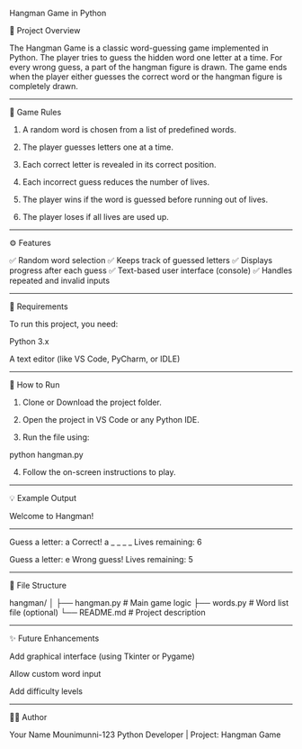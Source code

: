 Hangman Game in Python

📌 Project Overview

The Hangman Game is a classic word-guessing game implemented in Python.
The player tries to guess the hidden word one letter at a time.
For every wrong guess, a part of the hangman figure is drawn.
The game ends when the player either guesses the correct word or the hangman figure is completely drawn.


---

🧠 Game Rules

1. A random word is chosen from a list of predefined words.


2. The player guesses letters one at a time.


3. Each correct letter is revealed in its correct position.


4. Each incorrect guess reduces the number of lives.


5. The player wins if the word is guessed before running out of lives.


6. The player loses if all lives are used up.




---

⚙️ Features

✅ Random word selection
✅ Keeps track of guessed letters
✅ Displays progress after each guess
✅ Text-based user interface (console)
✅ Handles repeated and invalid inputs


---

🧩 Requirements

To run this project, you need:

Python 3.x

A text editor (like VS Code, PyCharm, or IDLE)



---

🚀 How to Run

1. Clone or Download the project folder.


2. Open the project in VS Code or any Python IDE.


3. Run the file using:

python hangman.py


4. Follow the on-screen instructions to play.




---

💡 Example Output

Welcome to Hangman!
_ _ _ _ _
Guess a letter: a
Correct!
a _ _ _ _
Lives remaining: 6

Guess a letter: e
Wrong guess!
Lives remaining: 5


---

🧱 File Structure

hangman/
│
├── hangman.py         # Main game logic
├── words.py           # Word list file (optional)
└── README.md          # Project description


---

✨ Future Enhancements

Add graphical interface (using Tkinter or Pygame)

Allow custom word input

Add difficulty levels



---

👩‍💻 Author

Your Name Mounimunni-123
Python Developer | Project: Hangman Game
